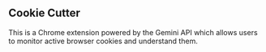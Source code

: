 ## Cookie Cutter

This is a Chrome extension powered by the Gemini API which allows users to monitor active browser cookies and understand them.
